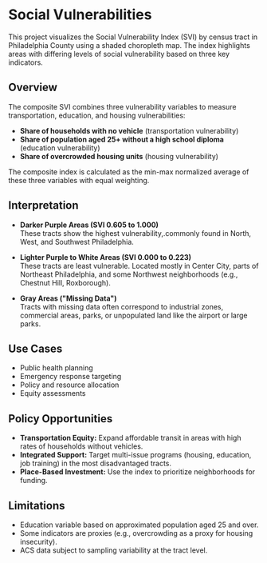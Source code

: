 # Social Vulnerabilities

This project visualizes the Social Vulnerability Index (SVI) by census tract in Philadelphia County using a shaded choropleth map. The index highlights areas with differing levels of social vulnerability based on three key indicators.

## Overview

The composite SVI combines three vulnerability variables to measure transportation, education, and housing vulnerabilities:

- **Share of households with no vehicle** (transportation vulnerability)  
- **Share of population aged 25+ without a high school diploma** (education vulnerability)  
- **Share of overcrowded housing units** (housing vulnerability)  

The composite index is calculated as the min-max normalized average of these three variables with equal weighting.

## Interpretation

- **Darker Purple Areas (SVI 0.605 to 1.000)**  
  These tracts show the highest vulnerability,.commonly found in North, West, and Southwest Philadelphia.

- **Lighter Purple to White Areas (SVI 0.000 to 0.223)**  
  These tracts are least vulnerable. Located mostly in Center City, parts of Northeast Philadelphia, and some Northwest neighborhoods (e.g., Chestnut Hill, Roxborough).

- **Gray Areas ("Missing Data")**  
  Tracts with missing data often correspond to industrial zones, commercial areas, parks, or unpopulated land like the airport or large parks.

## Use Cases

- Public health planning  
- Emergency response targeting  
- Policy and resource allocation  
- Equity assessments  

## Policy Opportunities

- **Transportation Equity:** Expand affordable transit in areas with high rates of households without vehicles.  
- **Integrated Support:** Target multi-issue programs (housing, education, job training) in the most disadvantaged tracts.  
- **Place-Based Investment:** Use the index to prioritize neighborhoods for funding.

## Limitations

- Education variable based on approximated population aged 25 and over.  
- Some indicators are proxies (e.g., overcrowding as a proxy for housing insecurity).  
- ACS data subject to sampling variability at the tract level.
